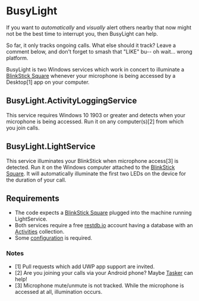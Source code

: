 # BusyLight

If you want to _automatically_ and _visually_ alert others nearby that now might not be the best time to interrupt you, then BusyLight can help.

So far, it only tracks ongoing calls. What else should it track? Leave a comment below, and don't forget to smash that "LIKE" bu-- oh wait... wrong platform.

BusyLight is two Windows services which work in concert to illuminate a [BlinkStick Square](https://www.blinkstick.com/products/blinkstick-square) whenever your microphone is being accessed by a Desktop[1] app on your computer.

## BusyLight.ActivityLoggingService

This service requires Windows 10 1903 or greater and detects when your microphone is being accessed. Run it on any computer(s)[2] from which you join calls.

## BusyLight.LightService

This service illuminates your BlinkStick when microphone access[3] is detected. Run it on the Windows computer attached to the [BlinkStick Square](https://www.blinkstick.com/products/blinkstick-square). It will automatically illuminate the first two LEDs on the device for the duration of your call.

## Requirements

* The code expects a [BlinkStick Square](https://www.blinkstick.com/products/blinkstick-square) plugged into the machine running LightService.
* Both services require a free [restdb.io](https://restdb.io/) account having a database with an [Activities](https://github.com/lancehilliard/BusyLight/wiki/Activities) collection.
* Some [configuration](https://github.com/lancehilliard/BusyLight/wiki/Configuration) is required.

### Notes
* [1] Pull requests which add UWP app support are invited.
* [2] Are you joining your calls via your Android phone? Maybe [Tasker](https://github.com/lancehilliard/BusyLight/wiki/Tasker) can help!
* [3] Microphone mute/unmute is not tracked. While the microphone is accessed at all, illumination occurs.
